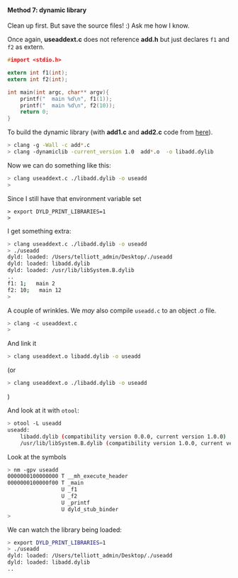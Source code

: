 #### Method 7:  dynamic library

Clean up first.  But save the source files!  :)
Ask me how I know.

Once again, **useaddext.c** does not reference **add.h** but just declares ``f1`` and ``f2`` as extern.

```c
#import <stdio.h>

extern int f1(int);
extern int f2(int);

int main(int argc, char** argv){
    printf("  main %d\n", f1(1));
    printf("  main %d\n", f2(10));
    return 0;
}

```

To build the dynamic library (with **add1.c** and **add2.c** code from [here](with_header.md)).

```bash
> clang -g -Wall -c add*.c
> clang -dynamiclib -current_version 1.0  add*.o  -o libadd.dylib
```
Now we can do something like this:

```bash
> clang useaddext.c ./libadd.dylib -o useadd
> 
```

Since I still have that environment variable set

```
> export DYLD_PRINT_LIBRARIES=1
> 
```

I get something extra:

```bash
> clang useaddext.c ./libadd.dylib -o useadd
> ./useadd
dyld: loaded: /Users/telliott_admin/Desktop/./useadd
dyld: loaded: libadd.dylib
dyld: loaded: /usr/lib/libSystem.B.dylib
..
f1: 1;   main 2
f2: 10;   main 12
>
```

A couple of wrinkles.  We *may* also compile `useadd.c` to an object .o file.

```bash
> clang -c useaddext.c
>
```
And link it

```bash
> clang useaddext.o libadd.dylib -o useadd
```
(or

```bash
> clang useaddext.o ./libadd.dylib -o useadd
```
)

And look at it with ``otool``:

```bash
> otool -L useadd
useadd:
	libadd.dylib (compatibility version 0.0.0, current version 1.0.0)
	/usr/lib/libSystem.B.dylib (compatibility version 1.0.0, current version 1238.0.0)
```
Look at the symbols

```bash
> nm -gpv useadd
0000000100000000 T __mh_execute_header
0000000100000f00 T _main
                 U _f1
                 U _f2
                 U _printf
                 U dyld_stub_binder
> 
```

We can watch the library being loaded:

```bash
> export DYLD_PRINT_LIBRARIES=1
> ./useadd
dyld: loaded: /Users/telliott_admin/Desktop/./useadd
dyld: loaded: libadd.dylib
..
```